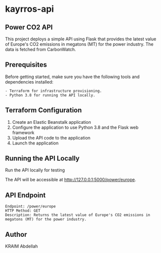 # kayrros-api

## Power CO2 API
This project deploys a simple API using Flask that provides the latest value of Europe's CO2 emissions in megatons (MT) for the power industry. The data is fetched from CarbonWatch.


## Prerequisites

Before getting started, make sure you have the following tools and dependencies installed:

    - Terraform for infrastructure provisioning.
    - Python 3.8 for running the API locally.

## Terraform Configuration

1) Create an Elastic Beanstalk application
2) Configure the application to use Python 3.8 and the Flask web framework
3) Upload the API code to the application
4) Launch the application

## Running the API Locally

Run the API locally for testing

The API will be accessible at http://127.0.0.1:5000/power/europe.

## API Endpoint

    Endpoint: /power/europe
    HTTP Method: GET
    Description: Returns the latest value of Europe's CO2 emissions in megatons (MT) for the power industry.

## Author
KRAIM Abdellah
